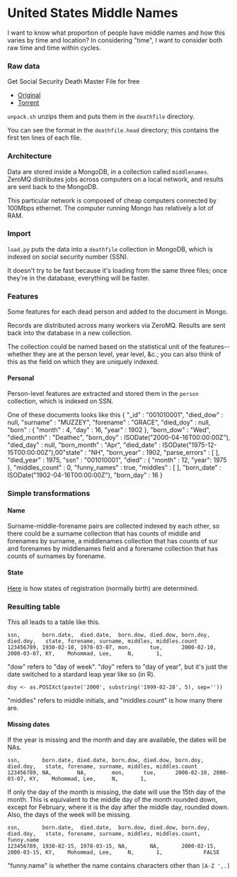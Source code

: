 United States Middle Names
=================

I want to know what proportion of people have middle names
and how this varies by time and location? In considering "time",
I want to consider both raw time and time within cycles.

### Raw data
Get Social Security Death Master File for free

* [Original](http://ssdmf.info/)
* [Torrent](http://thepiratebay.se/torrent/7193029/)

`unpack.sh` unzips them and puts them in the `deathfile` directory.

You can see the format in the `deathfile.head` directory;
this contains the first ten lines of each file.

### Architecture
Data are stored inside a MongoDB, in a collection called `middlenames`.
ZeroMQ distributes jobs across computers on a local network, and results
are sent back to the MongoDB.

This particular network is composed of cheap computers connected by
100Mbps ethernet. The computer running Mongo has relatively a lot of RAM.

### Import
`load.py` puts the data into a `deathfile` collection in MongoDB,
which is indexed on social security number (SSN).

It doesn't try to be fast because it's loading from the same three
files; once they're in the database, everything will be faster.

### Features
Some features for each dead person and added to the document in Mongo.

Records are distributed across many workers via ZeroMQ.
Results are sent back into the database in a new collection.

The collection could be named based on the statistical unit of the features--whether
they are at the person level, year level, &c.; you can also think of this
as the field on which they are uniquely indexed.

#### Personal
Person-level features are extracted and stored them in the `person`
collection, which is indexed on SSN.

One of these documents looks like this
{
  "_id" : "001010001",
  "died_dow" : null,
  "surname" : "MUZZEY",
  "forename" : "GRACE",
  "died_doy" : null,
  "born" : {
    "month" : 4,
    "day" : 16,
    "year" : 1902
  },
  "born_dow" : "Wed",
  "died_month" : "Deathec",
  "born_doy" : ISODate("2000-04-16T00:00:00Z"),
  "died_day" : null,
  "born_month" : "Apr",
  "died_date" : ISODate("1975-12-15T00:00:00Z"),00"state" : "NH",
  "born_year" : 1902,
  "parse_errors" : [ ],
  "died_year" : 1975,
  "ssn" : "001010001",
  "died" : {
    "month" : 12,
    "year": 1975
  },
  "middles_count" : 0,
  "funny_names" : true,
  "middles" : [ ],
  "born_date" : ISODate("1902-04-16T00:00:00Z"),
  "born_day" : 16
}

### Simple transformations

#### Name
Surname-middle-forename pairs are collected indexed by each other, so there could be a
surname collection that has counts of middle and forenames by surname, a
middlenames collection that has counts of sur and forenames by middlenames field
and a forename collection that has counts of surnames by forename.

#### State
[Here](http://www.ssa.gov/employer/stateweb.htm) is how states of registration (normally birth) are determined.

### Resulting table
This all leads to a table like this.

    ssn,       born.date,  died.date,  born.dow, died.dow, born.doy,   died.doy,   state, forename, surname, middles, middles.count
    123456789, 1930-02-10, 1978-03-07, mon,      tue,      2000-02-10, 2000-03-07, KY,    Mohommad, Lee,     N,       1,

"dow" refers to "day of week". "doy" refers to "day of year", but
it's just the date switched to a stardard leap year like so (in R).

    doy <- as.POSIXct(paste('2000', substring('1999-02-28', 5), sep=''))

"middles" refers to middle initials, and "middles.count" is how many
there are.

#### Missing dates
If the year is missing and the month and day are available, the dates
will be NAs.

    ssn,       born.date, died.date, born.dow, died.dow, born.doy,   died.doy,   state, forename, surname, middles, middles.count
    123456789, NA,        NA,        mon,      tue,      2000-02-10, 2000-03-07, KY,    Mohommad, Lee,     N,       1,

If only the day of the month is missing, the date will use the 15th
day of the month. This is equivalent to the middle day of the month
rounded down, except for February, where it is the day after the middle
day, rounded down. Also, the days of the week will be missing.

    ssn,       born.date,  died.date,  born.dow, died.dow, born.doy,   died.doy,   state, forename, surname, middles, middles.count, funny.name
    123456789, 1930-02-15, 1978-03-15, NA,       NA,       2000-02-15, 2000-03-15, KY,    Mohommad, Lee,     N,       1,             FALSE

"funny.name" is whether the name contains characters other than `[A-Z ',.]`
